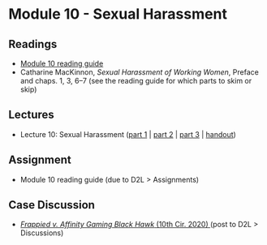 # Module 10 - Sexual Harassment

## Readings

- [Module 10 reading guide]((https://github.com/dingherself/phil-324/raw/main/reading-guides/10-reading-guide.docx))
- Catharine MacKinnon, *Sexual Harassment of Working Women*, Preface and chaps. 1, 3, 6–7 (see the reading guide for which parts to skim or skip)

## Lectures

- Lecture 10: Sexual Harassment ([part 1](https://youtu.be/cn2qKm5mlk4) \| [part 2](https://youtu.be/1MCJx4IQDGo) \| [part 3](https://youtu.be/Dabpdeilnz8) \| [handout](https://github.com/dingherself/phil-324/blob/main/handouts/10-sexual-harassment.md))

## Assignment

- Module 10 reading guide (due to D2L > Assignments)

## Case Discussion

- [*Frappied v. Affinity Gaming Black Hawk* (10th Cir. 2020) ](https://github.com/dingherself/phil-324/blob/main/case-discussions/05-frappied.md)(post to D2L > Discussions)